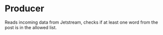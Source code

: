 # Producer

Reads incoming data from Jetstream, checks if at least one word from the post is in the allowed list.
